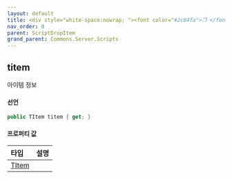 ```yaml
---
layout: default
title: <div style="white-space:nowrap; "><font color="#2c84fa">❒ </font>titem</div>
nav_order: 0
parent: ScriptDropItem
grand_parent: Commons.Server.Scripts
---
```


## titem

아이템 정보

#### 선언
```cs
public TItem titem { get; }
```

#### 프로퍼티 값

|타입|설명|
|:-|:-|
|[TItem](../../network/20.TItem)|